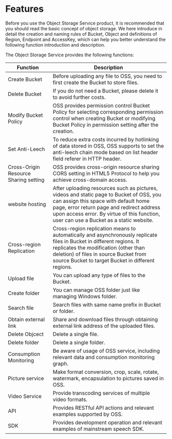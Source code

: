 # Features

Before you use the Object Storage Service product, it is recommended that you should read the basic concept of object storage. We here introduce in detail the creation and naming rules of Bucket, Object and definitions of Region, Endpoint and AccessKey, which can help you better understand the following function introduction and description.

The Object Storage Service provides the following functions:

|Function|Description|
|-|-|
|Create Bucket|Before uploading any file to OSS, you need to first create the Bucket to store files. |
|Delete Bucket|If you do not need a Bucket, please delete it to avoid further costs. |
|Modify Bucket Policy |OSS provides permission control Bucket Policy for selecting corresponding permission control when creating Bucket or modifying Bucket Policy in permission setting after the creation. |
|Set Anti-Leech|To reduce extra costs incurred by hotlinking of data stored in OSS, OSS supports to set the anti-leech chain mode based on list header field referer in HTTP header. |
|Cross-Origin Resource Sharing setting |OSS provides cross-origin resource sharing CORS setting in HTML5 Protocol to help you achieve cross-domain access. |
|website hosting|After uploading resources such as pictures, videos and static page to Bucket of OSS, you can assign this space with default home page, error return page and redirect address upon access error. By virtue of this function, user can use a Bucket as a static website. |
|Cross-region Replication |Cross-region replication means to automatically and asynchronously replicate files in Bucket in different regions. It replicates the modification (other than deletion) of files in source Bucket from source Bucket to target Bucket in different regions. |
|Upload file|You can upload any type of files to the Bucket. |
|Create folder|You can manage OSS folder just like managing Windows folder. |
|Search file|Search files with same name prefix in Bucket or folder. |
|Obtain external link|Share and download files through obtaining external link address of the uploaded files. |
|Delete Objcect|Delete a single file. |
|Delete folder|Delete a single folder. |
|Consumption Monitoring|Be aware of usage of OSS service, including relevant data and consumption monitoring graph. |
|Picture service|Make format conversion, crop, scale, rotate, watermark, encapsulation to pictures saved in OSS. |
|Video Service|Provide transcoding services of multiple video formats. |
|API|Provides RESTful API actions and relevant examples supported by OSS. |
|SDK|Provides development operation and relevant examples of mainstream speech SDK. |
